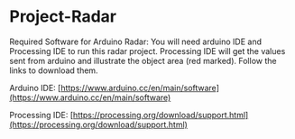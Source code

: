 # Project-Radar


Required Software for Arduino Radar:
You will need arduino IDE and Processing IDE to run this radar 
project. Processing IDE will get the values sent from arduino and illustrate the object area (red marked). Follow the links to download them.

Arduino IDE: [https://www.arduino.cc/en/main/software](https://www.arduino.cc/en/main/software)

Processing IDE: [https://processing.org/download/support.html](https://processing.org/download/support.html)
